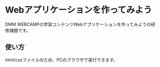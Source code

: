 # Webアプリケーションを作ってみよう
DMM WEBCAMPの学習コンテンツWebアプリケーションを作ってみようの研修課題です。
## 使い方
html/cssファイルのため、PCのブラウザで実行できます。

